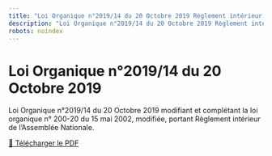 ```yaml
---
title: "Loi Organique n°2019/14 du 20 Octobre 2019 Règlement intérieur de l’Assemblée Nationale Sénégal"
description: "Loi Organique n°2019/14 du 20 Octobre 2019 Règlement intérieur de l’Assemblée Nationale Sénégal"
robots: noindex
---
```


# Loi Organique n°2019/14 du 20 Octobre 2019

Loi Organique n°2019/14 du 20 Octobre 2019 modifiant et complétant la loi organique n° 200-20 du 15 mai 2002, modifiée, portant Règlement intérieur de l’Assemblée Nationale.

<a href="/pdf/textes/loi-2019-14-reglement-interieur-assemblee-nationale.pdf" target="_blank">📄 Télécharger le PDF</a>
